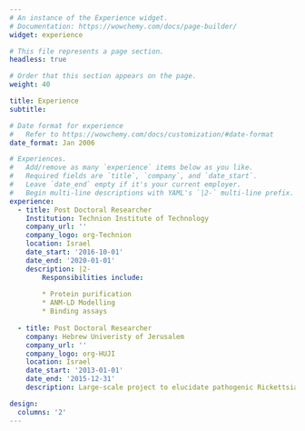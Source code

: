 ```yaml
---
# An instance of the Experience widget.
# Documentation: https://wowchemy.com/docs/page-builder/
widget: experience

# This file represents a page section.
headless: true

# Order that this section appears on the page.
weight: 40

title: Experience
subtitle:

# Date format for experience
#   Refer to https://wowchemy.com/docs/customization/#date-format
date_format: Jan 2006

# Experiences.
#   Add/remove as many `experience` items below as you like.
#   Required fields are `title`, `company`, and `date_start`.
#   Leave `date_end` empty if it's your current employer.
#   Begin multi-line descriptions with YAML's `|2-` multi-line prefix.
experience:
  - title: Post Doctoral Researcher
    Institution: Technion Institute of Technology
    company_url: ''
    company_logo: org-Technion
    location: Israel
    date_start: '2016-10-01'
    date_end: '2020-01-01'
    description: |2-
        Responsibilities include:
        
        * Protein purification
        * ANM-LD Modelling
        * Binding assays
        
  - title: Post Doctoral Researcher
    company: Hebrew Univeristy of Jerusalem
    company_url: ''
    company_logo: org-HUJI
    location: Israel
    date_start: '2013-01-01'
    date_end: '2015-12-31'
    description: Large-scale project to elucidate pathogenic Rickettsial species in Ixodid Ticks

design:
  columns: '2'
---
```

